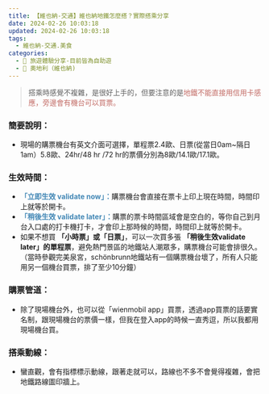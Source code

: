 ```yaml
---
title: 【維也納-交通】維也納地鐵怎麼搭？實際搭乘分享
date: 2024-02-26 10:03:18
updated: 2024-02-26 10:03:18
tags:
  - 維也納-交通.美食
categories: 
  - 🌴 旅遊體驗分享-目前皆為自助遊
  - 🥥 奧地利（維也納)  
---
```

> 搭乘時感覺不複雜，是很好上手的，但要注意的是<font color=#c36d67>地鐵不能直接用信用卡感應，旁邊會有機台可以買票。</font>
<!-- more -->

### 簡要說明：
+ 現場的購票機台有英文介面可選擇，單程票2.4歐、日票(從當日0am~隔日1am）5.8歐、24hr/48 hr /72 hr的票價分別為8歐/14.1歐/17.1歐。

### 生效時間：
+ **<font color=#4287B5>「立即生效 validate now」：**</font>購票機台會直接在票卡上印上現在時間，時間印上就等於開卡。
+ **<font color=#4287B5>「稍後生效 validate later」：**</font>購票的票卡時間區域會是空白的，等你自己到月台入口處的打卡機打卡，才會印上那時候的時間，時間印上就等於開卡。
+ 如果不想買 **「小時票」或「日票」**，可以一次買多張 **「稍後生效validate later」的單程票**，避免熱門景區的地鐵站人潮眾多，購票機台可能會排很久。（當時參觀完美泉宮，schönbrunn地鐵站有一個購票機台壞了，所有人只能用另一個機台買票，排了至少10分鐘）

### 購票管道：
+ 除了現場機台外，也可以從「wienmobil app」買票，透過app買票的話要實名制，跟現場機台的票價一樣，但我在登入app的時候一直秀逗，所以我都用現場機台買。

### 搭乘動線：
+ 蠻直觀，會有指標標示動線，跟著走就可以，路線也不多不會覺得複雜，會把地鐵路線圖印牆上。
 